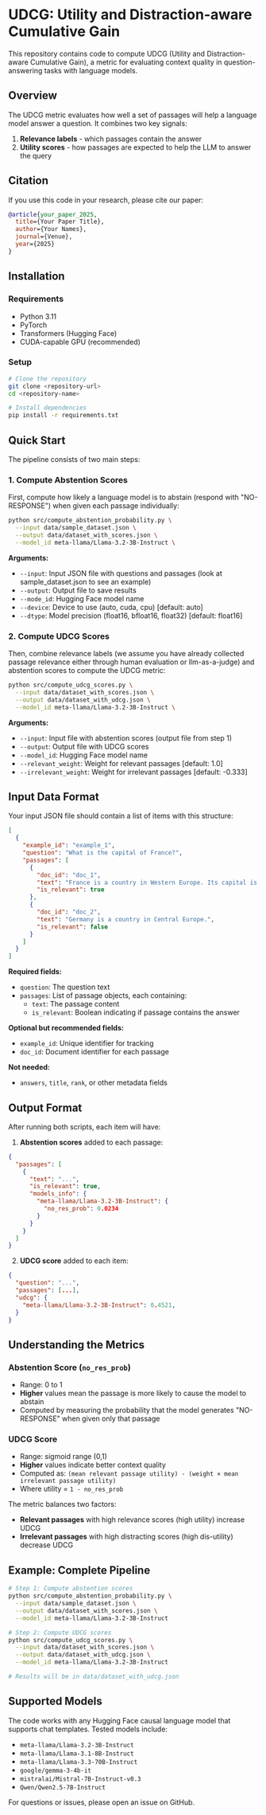 # UDCG: Utility and Distraction-aware Cumulative Gain

This repository contains code to compute UDCG (Utility and Distraction-aware Cumulative Gain), a metric for evaluating context quality in question-answering tasks with language models.

## Overview

The UDCG metric evaluates how well a set of passages will help a language model answer a question. It combines two key signals:

1. **Relevance labels** - which passages contain the answer
2. **Utility scores** - how passages are expected to help the LLM to answer the query


## Citation

If you use this code in your research, please cite our paper:

```bibtex
@article{your_paper_2025,
  title={Your Paper Title},
  author={Your Names},
  journal={Venue},
  year={2025}
}
```

## Installation

### Requirements

- Python 3.11
- PyTorch
- Transformers (Hugging Face)
- CUDA-capable GPU (recommended)

### Setup

```bash
# Clone the repository
git clone <repository-url>
cd <repository-name>

# Install dependencies
pip install -r requirements.txt
```

## Quick Start

The pipeline consists of two main steps:

### 1. Compute Abstention Scores

First, compute how likely a language model is to abstain (respond with "NO-RESPONSE") when given each passage individually:

```bash
python src/compute_abstention_probability.py \
  --input data/sample_dataset.json \
  --output data/dataset_with_scores.json \
  --model_id meta-llama/Llama-3.2-3B-Instruct \
```

**Arguments:**
- `--input`: Input JSON file with questions and passages (look at sample_dataset.json to see an example)
- `--output`: Output file to save results
- `--mode_id`: Hugging Face model name
- `--device`: Device to use (auto, cuda, cpu) [default: auto]
- `--dtype`: Model precision (float16, bfloat16, float32) [default: float16]

### 2. Compute UDCG Scores

Then, combine relevance labels (we assume you have already collected passage relevance either through human evaluation or llm-as-a-judge) and abstention scores to compute the UDCG metric:

```bash
python src/compute_udcg_scores.py \
  --input data/dataset_with_scores.json \
  --output data/dataset_with_udcg.json \
  --model_id meta-llama/Llama-3.2-3B-Instruct \
```

**Arguments:**
- `--input`: Input file with abstention scores (output file from step 1)
- `--output`: Output file with UDCG scores
- `--model_id`: Hugging Face model name
- `--relevant_weight`: Weight for relevant passages [default: 1.0]
- `--irrelevant_weight`: Weight for irrelevant passages [default: -0.333]

## Input Data Format

Your input JSON file should contain a list of items with this structure:

```json
[
  {
    "example_id": "example_1",
    "question": "What is the capital of France?",
    "passages": [
      {
        "doc_id": "doc_1",
        "text": "France is a country in Western Europe. Its capital is Paris.",
        "is_relevant": true
      },
      {
        "doc_id": "doc_2",
        "text": "Germany is a country in Central Europe.",
        "is_relevant": false
      }
    ]
  }
]
```

**Required fields:**
- `question`: The question text
- `passages`: List of passage objects, each containing:
  - `text`: The passage content
  - `is_relevant`: Boolean indicating if passage contains the answer

**Optional but recommended fields:**
- `example_id`: Unique identifier for tracking
- `doc_id`: Document identifier for each passage

**Not needed:**
- `answers`, `title`, `rank`, or other metadata fields

## Output Format

After running both scripts, each item will have:

1. **Abstention scores** added to each passage:
```json
{
  "passages": [
    {
      "text": "...",
      "is_relevant": true,
      "models_info": {
        "meta-llama/Llama-3.2-3B-Instruct": {
          "no_res_prob": 0.0234
        }
      }
    }
  ]
}
```

2. **UDCG score** added to each item:
```json
{
  "question": "...",
  "passages": [...],
  "udcg": {
    "meta-llama/Llama-3.2-3B-Instruct": 0.4521,
  }
}
```

## Understanding the Metrics

### Abstention Score (`no_res_prob`)

- Range: 0 to 1
- **Higher** values mean the passage is more likely to cause the model to abstain
- Computed by measuring the probability that the model generates "NO-RESPONSE" when given only that passage

### UDCG Score

- Range: sigmoid range (0,1)
- **Higher** values indicate better context quality
- Computed as: `(mean relevant passage utility) - (weight × mean irrelevant passage utility)`
- Where utility = `1 - no_res_prob`

The metric balances two factors:
- **Relevant passages** with high relevance scores (high utility) increase UDCG
- **Irrelevant passages** with high distracting scores (high dis-utility) decrease UDCG

## Example: Complete Pipeline

```bash
# Step 1: Compute abstention scores
python src/compute_abstention_probability.py \
  --input data/sample_dataset.json \
  --output data/dataset_with_scores.json \
  --model_id meta-llama/Llama-3.2-3B-Instruct

# Step 2: Compute UDCG scores
python src/compute_udcg_scores.py \
  --input data/dataset_with_scores.json \
  --output data/dataset_with_udcg.json \
  --model_id meta-llama/Llama-3.2-3B-Instruct

# Results will be in data/dataset_with_udcg.json
```

## Supported Models

The code works with any Hugging Face causal language model that supports chat templates. Tested models include:

- `meta-llama/Llama-3.2-3B-Instruct`
- `meta-llama/Llama-3.1-8B-Instruct`
- `meta-llama/Llama-3.3-70B-Instruct`
- `google/gemma-3-4b-it`
- `mistralai/Mistral-7B-Instruct-v0.3`
- `Qwen/Qwen2.5-7B-Instruct`

For questions or issues, please open an issue on GitHub.
